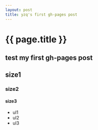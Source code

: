 ```yaml
---
layout: post
title: yzq's first gh-pages post
---
```


{{ page.title }}
================

test my first gh-pages post
-----------------------------------------------------

## size1
### size2
#### size3


* ul1
* ul2
* ul3

